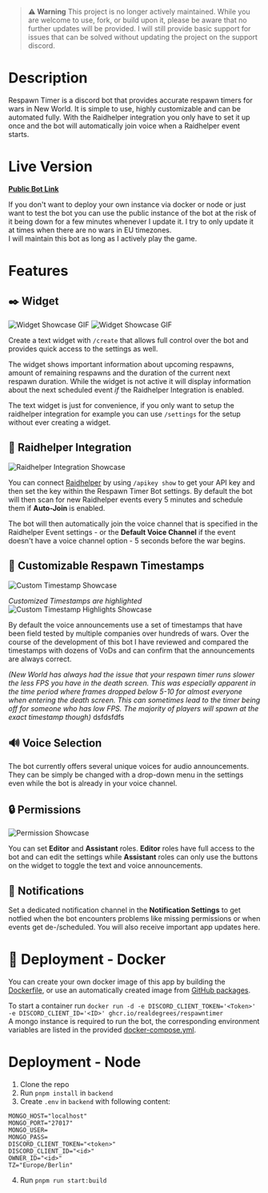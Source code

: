 > **⚠️ Warning**
> This project is no longer actively maintained. While you are welcome to use, fork, or build upon it, please be aware that no further updates will be provided. I will still provide basic support for issues that can be solved without updating the project on the support discord.


# Description

Respawn Timer is a discord bot that provides accurate respawn timers for wars in New World.
It is simple to use, highly customizable and can be automated fully.
With the Raidhelper integration you only have to set it up once and the bot will automatically join voice
when a Raidhelper event starts.

# Live Version

**[Public Bot Link](https://discord.com/api/oauth2/authorize?client_id=993116789284286484&scope=bot+applications.commands&permissions=2100224)**

If you don't want to deploy your own instance via docker or node or just want to test the bot you can use the public instance of the bot at the risk of it being down for a few minutes whenever I update it. I try to only update it at times when there are no wars in EU timezones.  
I will maintain this bot as long as I actively play the game.

# Features

## ✒️ Widget
![Widget Showcase GIF](https://i.imgur.com/cpi0L8O.png)
![Widget Showcase GIF](https://i.imgur.com/worHkbh.gif)

Create a text widget with `/create` that allows full control over the bot and provides quick access to the settings as well.  

The widget shows important information about upcoming respawns, amount of remaining respawns and the duration of the current next respawn duration. While the widget is not active it will display information about the next scheduled event *if* the Raidhelper Integration is enabled.

The text widget is just for convenience, if you only want to setup the raidhelper integration for example you can use `/settings` for the setup without ever creating a widget.
## 📌 Raidhelper Integration
![Raidhelper Integration Showcase](https://i.imgur.com/0mO6RTW.png)

You can connect [Raidhelper](https://raid-helper.dev/) by using `/apikey show` to get your API key and then set the key within the Respawn Timer Bot settings. By default the bot will then scan for new Raidhelper events every 5 minutes and schedule them if **Auto-Join** is enabled.

The bot will then automatically join the voice channel that is specified in the Raidhelper Event settings - or the **Default Voice Channel** if the event doesn't have a voice channel option - 5 seconds before the war begins.
## 📝 Customizable Respawn Timestamps
![Custom Timestamp Showcase](https://i.imgur.com/66k3KAc.png)  

*Customized Timestamps are highlighted*   
![Custom Timestamp Highlights Showcase](https://i.imgur.com/0fohut1.png)  

By default the voice announcements use a set of timestamps that have been field tested by multiple companies over hundreds of wars. Over the course of the development of this bot I have reviewed and compared the timestamps with dozens of VoDs and can confirm that the announcements are always correct.



*(New World has always had the issue that your respawn timer runs slower the less FPS you have in the death screen. This was especially apparent in the time period where frames dropped below 5-10 for almost everyone when entering the death screen. This can sometimes lead to the timer being off for someone who has low FPS. The majority of players will spawn at the exact timestamp though)*
dsfdsfdfs

## 🔊 Voice Selection
The bot currently offers several unique voices for audio announcements.  
They can be simply be changed with a drop-down menu in the settings even while the bot is already in your voice channel.
## 🔒 Permissions
![Permission Showcase](https://i.imgur.com/uL5PB5t.png)

You can set **Editor** and **Assistant** roles. **Editor** roles have full access to the bot and can edit the settings while **Assistant** roles can only use the buttons on the widget to toggle the text and voice announcements.

## 🔔 Notifications
Set a dedicated notification channel in the **Notification Settings** to get notfied when the bot encounters problems like missing permissions or when events get de-/scheduled. You will also receive important app updates here.
# 🐋 Deployment - Docker
You can create your own docker image of this app by building the [Dockerfile](Dockerfile), or use an automatically created image from [GitHub packages](https://github.com/realdegrees/angry-generator/pkgs/container/angry-generator).

To start a container run `docker run -d -e DISCORD_CLIENT_TOKEN='<Token>' -e DISCORD_CLIENT_ID='<ID>' ghcr.io/realdegrees/respawntimer`  
A mongo instance is required to run the bot, the corresponding environment variables are listed in the provided [docker-compose.yml](docker-compose.example.yml).


# Deployment - Node
1. Clone the repo
2. Run `pnpm install` in `backend`
3. Create `.env` in `backend` with following content:
```
MONGO_HOST="localhost"
MONGO_PORT="27017"
MONGO_USER=
MONGO_PASS=
DISCORD_CLIENT_TOKEN="<token>"
DISCORD_CLIENT_ID="<id>"
OWNER_ID="<id>"
TZ="Europe/Berlin"
```
4. Run `pnpm run start:build`
